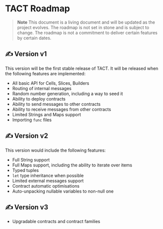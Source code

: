 # TACT Roadmap

> **Note**
> This document is a living document and will be updated as the project evolves.
> The roadmap is not set in stone and is subject to change.
> The roadmap is not a commitment to deliver certain features by certain dates.

## ✍️ Version v1

This version will be the first stable release of TACT. It will be released when the following features are implemented:
* All basic API for Cells, Slices, Builders
* Routing of internal messages
* Random number generation, including a way to seed it
* Ability to deploy contracts
* Ability to send messages to other contracts
* Ability to receive messages from other contracts
* Limited Strings and Maps support
* Importing `func` files

## ✍️ Version v2

This version would include the following features:
* Full String support
* Full Maps support, including the ability to iterate over items
* Typed tuples
* `let` type inheritance when possible
* Limited external messages support
* Contract automatic optimisations
* Auto-unpacking nullable variables to non-null one

## ✍️ Version v3

* Upgradable contracts and contract families
